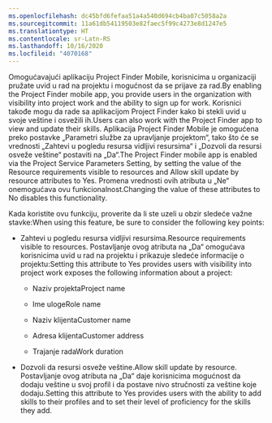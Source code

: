 ```yaml
---
ms.openlocfilehash: dc45bfd6fefaa51a4a540d694cb4ba07c5058a2a
ms.sourcegitcommit: 11a61db54119503e82faec5f99c4273e8d1247e5
ms.translationtype: HT
ms.contentlocale: sr-Latn-RS
ms.lasthandoff: 10/16/2020
ms.locfileid: "4070168"
---
```

<span data-ttu-id="31380-101">Omogućavajući aplikaciju Project Finder Mobile, korisnicima u organizaciji pružate uvid u rad na projektu i mogućnost da se prijave za rad.</span><span class="sxs-lookup"><span data-stu-id="31380-101">By enabling the Project Finder mobile app, you provide users in the organization with visibility into project work and the ability to sign up for work.</span></span> <span data-ttu-id="31380-102">Korisnici takođe mogu da rade sa aplikacijom Project Finder kako bi stekli uvid u svoje veštine i osvežili ih.</span><span class="sxs-lookup"><span data-stu-id="31380-102">Users can also work with the Project Finder app to view and update their skills.</span></span> <span data-ttu-id="31380-103">Aplikacija Project Finder Mobile je omogućena preko postavke „Parametri službe za upravljanje projektom“, tako što će se vrednosti „Zahtevi u pogledu resursa vidljivi resursima“ i „Dozvoli da resursi osveže veštine“ postaviti na „Da“.</span><span class="sxs-lookup"><span data-stu-id="31380-103">The Project Finder mobile app is enabled via the Project Service Parameters Setting, by setting the value of the Resource requirements visible to resources and Allow skill update by resource attributes to Yes.</span></span> <span data-ttu-id="31380-104">Promena vrednosti ovih atributa u „Ne“ onemogućava ovu funkcionalnost.</span><span class="sxs-lookup"><span data-stu-id="31380-104">Changing the value of these attributes to No disables this functionality.</span></span>  
  
 <span data-ttu-id="31380-105">Kada koristite ovu funkciju, proverite da li ste uzeli u obzir sledeće važne stavke:</span><span class="sxs-lookup"><span data-stu-id="31380-105">When using this feature, be sure to consider the following key points:</span></span>  
  
-   <span data-ttu-id="31380-106">Zahtevi u pogledu resursa vidljivi resursima.</span><span class="sxs-lookup"><span data-stu-id="31380-106">Resource requirements visible to resources.</span></span> <span data-ttu-id="31380-107">Postavljanje ovog atributa na „Da“ omogućava korisnicima uvid u rad na projektu i prikazuje sledeće informacije o projektu:</span><span class="sxs-lookup"><span data-stu-id="31380-107">Setting this attribute to Yes provides users with visibility into project work exposes the following information about a project:</span></span>  
  
    -   <span data-ttu-id="31380-108">Naziv projekta</span><span class="sxs-lookup"><span data-stu-id="31380-108">Project name</span></span>  
  
    -   <span data-ttu-id="31380-109">Ime uloge</span><span class="sxs-lookup"><span data-stu-id="31380-109">Role name</span></span>  
  
    -   <span data-ttu-id="31380-110">Naziv klijenta</span><span class="sxs-lookup"><span data-stu-id="31380-110">Customer name</span></span>  
  
    -   <span data-ttu-id="31380-111">Adresa klijenta</span><span class="sxs-lookup"><span data-stu-id="31380-111">Customer address</span></span>  
  
    -   <span data-ttu-id="31380-112">Trajanje rada</span><span class="sxs-lookup"><span data-stu-id="31380-112">Work duration</span></span>  
  
-   <span data-ttu-id="31380-113">Dozvoli da resursi osveže veštine.</span><span class="sxs-lookup"><span data-stu-id="31380-113">Allow skill update by resource.</span></span> <span data-ttu-id="31380-114">Postavljanje ovog atributa na „Da“ daje korisnicima mogućnost da dodaju veštine u svoj profil i da postave nivo stručnosti za veštine koje dodaju.</span><span class="sxs-lookup"><span data-stu-id="31380-114">Setting this attribute to Yes provides users with the ability to add skills to their profiles and to set their level of proficiency for the skills they add.</span></span>